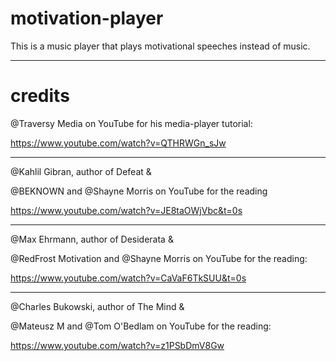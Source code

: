 # motivation-player
This is a music player that plays motivational speeches instead of music.

***

# credits

@Traversy Media on YouTube for his media-player tutorial: 

https://www.youtube.com/watch?v=QTHRWGn_sJw

---

@Kahlil Gibran, author of Defeat &

@BEKNOWN and @Shayne Morris on YouTube for the reading

https://www.youtube.com/watch?v=JE8taOWjVbc&t=0s

---

@Max Ehrmann, author of Desiderata &

@RedFrost Motivation and @Shayne Morris on YouTube for the reading:

https://www.youtube.com/watch?v=CaVaF6TkSUU&t=0s

---

@Charles Bukowski, author of The Mind &

@Mateusz M and @Tom O'Bedlam on YouTube for the reading:

https://www.youtube.com/watch?v=z1PSbDmV8Gw
